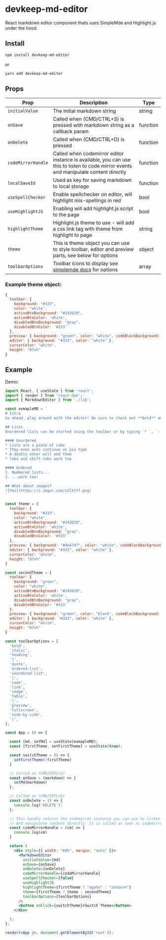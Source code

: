 # devkeep-md-editor
React markdown editor component thats uses SimpleMde and Highlight.js under the hood.

## Install
```bash 
npm install devkeep-md-editor
```
or
```bash
yarn add devkeep-md-editor
```

## Props

| Prop | Description | Type |
|--------|--------|----|
|`initialValue`|The initial markdown string|string|
|`onSave`|Called when (CMD/CTRL+S) is pressed with markdown string  as a callback param|function|
|`onDelete`|Called when (CMD/CTRL+D) is pressed|function|
|`codeMirrorHandle`|Called when codemirror editor instance is available, you can use this to listen to code mirror events and manipulate content directly |function|
|`localSaveId`|Used as key for saving markdown to local storage|function|
|`useSpellChecker`|Enable spellchecker on editor, will highlight mis-spellings in red|bool|
|`useHighlightJS`|Enabling will add highlight.js script to the page|bool|
|`highlightTheme`|Highlight.js theme to use - will add a css link tag with theme from highlight to page|string|
|`theme`|This is theme object you can use to style toolbar, editor and preview parts, see below for options|object|
|`toolbarOptions`|Toolbar icons to display see [simplemde docs](https://github.com/sparksuite/simplemde-markdown-editor#toolbar-icons) for options|array|


### Example theme object:
```js
{
  toolbar: {
    background: "#333",
    color: "white",
    activeBtnBackground: "#242020",
    activeBtnColor: 'white',
    disabledBtnBackground: "gray",
    disabledBtnColor: '#333'
  },
  preview: { background: "green", color: "white", codeBlockBackground: 'black' },
  editor: { background: "#333", color: "white" },
  cursorColor: "white",
  height: "87vh"
}
```

## Example
Demo: 
```jsx
import React, { useState } from 'react';
import { render } from 'react-dom';
import { MarkdownEditor } from './lib';

const exmapleMD = `
# Intro
Go ahead, play around with the editor! Be sure to check out **bold** and *italic* styling, or even [links](https://google.com). You can type the Markdown syntax, use the toolbar, or use shortcuts like `cmd-b` or `ctrl-b`.

## Lists
Unordered lists can be started using the toolbar or by typing `* `, `- `, or `+ `. Ordered lists can be started by typing `1. `.

#### Unordered
* Lists are a piece of cake
* They even auto continue as you type
* A double enter will end them
* Tabs and shift-tabs work too

#### Ordered
1. Numbered lists...
2. ...work too!

## What about images?
![Yes](https://i.imgur.com/sZlktY7.png)
`

const theme = {
  toolbar: {
    background: "#333",
    color: "white",
    activeBtnBackground: "#242020",
    activeBtnColor: 'white',
    disabledBtnBackground: "gray",
    disabledBtnColor: '#333'
  },
  preview: { background: "#4b4747", color: "white", codeBlockBackground: 'black' },
  editor: { background: "#333", color: "white" },
  cursorColor: "white",
  height: "87vh"
}

const secondTheme = {
  toolbar: {
    background: "green",
    color: "white",
    activeBtnBackground: "#242020",
    activeBtnColor: 'white',
    disabledBtnBackground: "gray",
    disabledBtnColor: '#333'
  },
  preview: { background: "green", color: "black", codeBlockBackground: 'black' },
  editor: { background: "#333", color: "white" },
  cursorColor: "white",
  height: "87vh"
}

const toolbarOptions = [
  'bold',
  'italic',
  'heading',
  '|',
  'quote',
  'ordered-list',
  'unordered-list',
  '|',
  'code',
  'link',
  'image',
  'table',
  '|',
  'preview',
  'fullscreen',
  'side-by-side',
  '|',
];

const App = () => {

  const [md, setMd] = useState(exmapleMD);
  const [firstTheme, setFirstTheme] = useState(true);

  const switchTheme = () => {
    setFirstTheme(!firstTheme)
  }

  // Called on (CMD/CRTL+S)
  const onSave = (markdown) => {
    setMd(markdown)
  };

  // Called on (CMD/CRTL+D)
  const onDelete = () => {
    console.log('DELETE');
  };

  // This handle returns the codemirror instance you can use to listen to events.
  // And manipulate content directly. It is called as soon as codemirror is available.
  const codeMirrorHandle = (cm) => {
    console.log(cm)
  }

  return (
    <div style={{ width: "60%", margin: "auto" }}>
      <MarkdownEditor
        initialValue={md}
        onSave={onSave}
        onDelete={onDelete}
        codeMirrorHandle={codeMirrorHandle}
        useSpellChecker={false}
        useHighlightJS
        highlightTheme={firstTheme ? "agate" : "zenburn"}
        theme={firstTheme ? theme : secondTheme}
        toolbarOptions={toolbarOptions}
      />
      <button onClick={switchTheme}>Switch Theme</button>
    </div>

  );
};

render(<App />, document.getElementById('root'));
```
